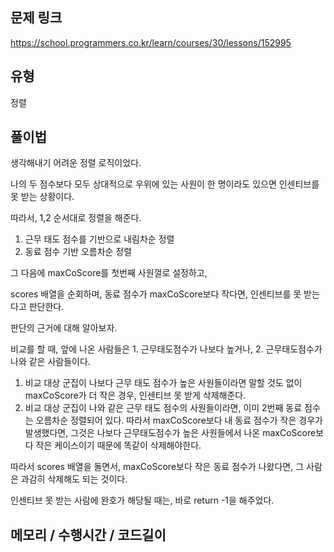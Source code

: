 ## 문제 링크

https://school.programmers.co.kr/learn/courses/30/lessons/152995

## 유형

정렬

## 풀이법

생각해내기 어려운 정렬 로직이었다.

나의 두 점수보다 모두 상대적으로 우위에 있는 사원이 한 명이라도 있으면 인센티브를 못 받는 상황이다.

따라서, 1,2 순서대로 정렬을 해준다.

1. 근무 태도 점수를 기반으로 내림차순 정렬
2. 동료 점수 기반 오름차순 정렬

그 다음에 maxCoScore를 첫번째 사원껄로 설정하고,

scores 배열을 순회하며, 동료 점수가 maxCoScore보다 작다면, 인센티브를 못 받는다고 판단한다.

판단의 근거에 대해 알아보자.

비교를 할 때, 앞에 나온 사람들은 1. 근무태도점수가 나보다 높거나, 2. 근무태도점수가 나와 같은 사람들이다.

1. 비교 대상 군집이 나보다 근무 태도 점수가 높은 사원들이라면 말할 것도 없이 maxCoScore가 더 작은 경우, 인센티브 못 받게 삭제해준다.
2. 비교 대상 군집이 나와 같은 근무 태도 점수의 사원들이라면, 이미 2번째 동료 점수는 오름차순 정렬되어 있다. 따라서 maxCoScore보다 내 동료 점수가 작은 경우가 발생했다면, 그것은 나보다 근무태도점수가 높은 사원들에서 나온 maxCoScore보다 작은 케이스이기 때문에 똑같이 삭제해야한다.

따라서 scores 배열을 돌면서, maxCoScore보다 작은 동료 점수가 나왔다면, 그 사람은 과감히 삭제해도 되는 것이다.

인센티브 못 받는 사람에 완호가 해당될 때는, 바로 return -1을 해주었다.

## 메모리 / 수행시간 / 코드길이